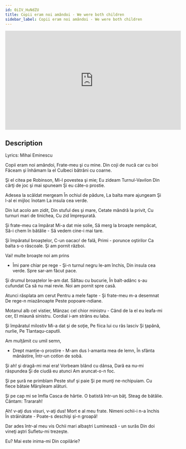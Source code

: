 ```yaml
---
id: 0iIV_HuNdZU
title: Copii eram noi amândoi - We were both children
sidebar_label: Copii eram noi amândoi - We were both children
---
```


<iframe
  width="560"
  height="315"
  src="https://www.youtube.com/embed/0iIV_HuNdZU"
  title="YouTube video player"
  frameborder="0"
  allow="accelerometer; autoplay; clipboard-write; encrypted-media; gyroscope; picture-in-picture; web-share"
  referrerpolicy="strict-origin-when-cross-origin"
  allowfullscreen
></iframe>

## Description

Lyrics: Mihai Eminescu

Copii eram noi amândoi,
Frate-meu şi cu mine.
Din coji de nucă car cu boi
Făceam şi înhămam la el
Culbeci bătrâni cu coarne.

Şi el citea pe Robinson,
Mi-l povestea şi mie;
Eu zideam Turnul-Vavilon
Din cărţi de joc şi mai spuneam
Şi eu câte-o prostie.

Adesea la scăldat mergeam
În ochiul de pădure,
La balta mare ajungeam
Şi l-al ei mijloc înotam
La insula cea verde.

Din lut acolo am zidit,
Din stuful des şi mare,
Cetate mândră la privit,
Cu turnuri mari de tinichea,
Cu zid împreşurată.

Şi frate-meu ca împărat
Mi-a dat mie solie,
Să merg la broaşte nempăcat,
Să-i chem în bătălie -
Să vedem cine-i mai tare.

Şi împăratul broaştelor,
C-un oacacŕ de fală,
Primi - porunce oştirilor
Ca balta s-o răscoale.
Şi am pornit război.

Vai! multe broaşte noi am prins
- Îmi pare chiar pe rege -
Şi-n turnul negru le-am închis,
Din insula cea verde.
Spre sar-am făcut pace.

Şi drumul broaştelor le-am dat.
Săltau cu bucurie,
În balt-adânc s-au cufundat
Ca să nu mai revie.
Noi am pornit spre casă.

Atunci răsplata am cerut
Pentru a mele fapte -
Şi frate-meu m-a desemnat
De rege-n miazănoapte
Peste popoare-ndiane.

Motanul alb cel vistier,
Mânzac cel chior ministru -
Când de la el eu leafa-mi cer,
El miaună sinistru.
Cordial i-am strâns eu laba.

Şi împăratul milostiv
Mi-a dat şi de soţie,
Pe fiica lui cu râs lasciv
Şi ţapănă, nurlie,
Pe Tlantaqu-caputli.

Am mulţămit cu umil semn,
- Drept mantie-o prostire -
M-am dus l-amanta mea de lemn,
În sfânta mânăstire,
Într-un cotlon de sobă.

Şi ah! şi dragă-mi mai era!
Vorbeam blând cu dânsa,
Dară ea nu-mi răspundea
Şi de ciudă eu atunci
Am aruncat-o-n foc.

Şi pe şură ne primblam
Peste stuf şi paie
Şi pe munţi ne-nchipuiam.
Cu fiece bătaie
Mărşileam alături.

Şi pe cap mi se îmfla
Casca de hârtie.
O batistă într-un băţ.
Steag de bătălie.
Cântam: Trararah!

Ah! v-aţi dus visuri, v-aţi dus!
Mort e al meu frate.
Nimeni ochii-i n-a închis
În străinătate -
Poate-s deschişi şi-n groapă!

Dar ades într-al meu vis
Ochii mari albaştri
Luminează - un surâs
Din doi vineţi aştri
Sufletu-mi trezeşte.

Eu? 
Mai este inima-mi
Din copilărie?
